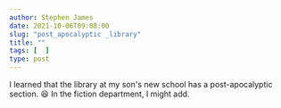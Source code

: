 ```yaml
---
author: Stephen James
date: 2021-10-06T09:08:00
slug: "post_apocalyptic _library"
title: ""
tags: [  ]
type: post
---
```

I learned that the library at my son's new school has a post-apocalyptic section. 😆 In the fiction department, I might add. 
